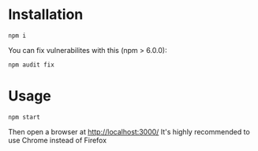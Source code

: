 # Installation
```
npm i
```
You can fix vulnerabilites with this (npm > 6.0.0):
```
npm audit fix
```

# Usage
```
npm start
```
Then open a browser at [http://localhost:3000/](http://localhost:3000/)
It's highly recommended to use Chrome instead of Firefox